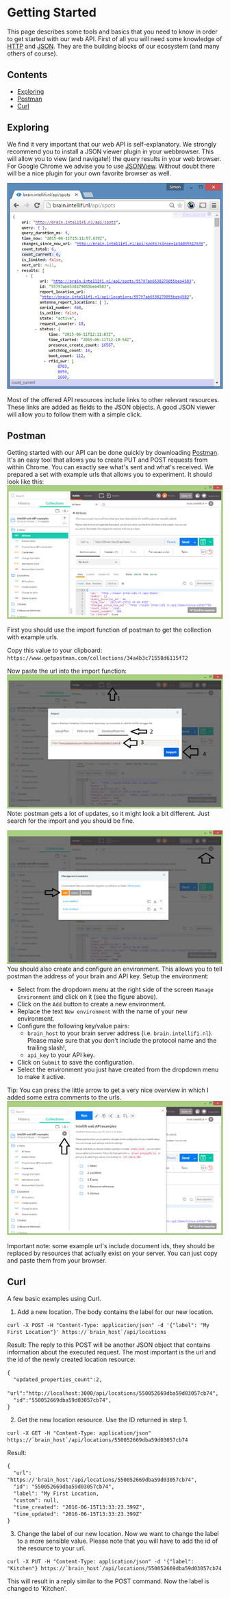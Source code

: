 Getting Started
=========================

This page describes some tools and basics that you need to know in order to get started with our web API. First of all you will need some knowledge of [HTTP](https://en.wikipedia.org/wiki/Hypertext_Transfer_Protocol) and [JSON](https://en.wikipedia.org/wiki/JSON). They are the building blocks of our ecosystem (and many others of course).

Contents
--------

* [Exploring](#exploring)
* [Postman](#postman)
* [Curl](#curl)

Exploring
---------

We find it very important that our web API is self-explanatory. We strongly recommend you to install a JSON viewer plugin in your webbrowser. This will allow you to view (and navigate!) the query results in your web browser. For Google Chrome we advise you to use [JSONView](https://chrome.google.com/webstore/detail/jsonview/chklaanhfefbnpoihckbnefhakgolnmc). Without doubt there will be a nice plugin for your own favorite browser as well.

![](https://raw.githubusercontent.com/intellifi-nl/doc-webapi/master/explore2.png)

Most of the offered API resources include links to other relevant resources. These links are added as fields to the JSON objects. A good JSON viewer will allow you to follow them with a simple click.

Postman
-------

Getting started with our API can be done quickly by downloading [Postman](https://www.getpostman.com/). It's an easy tool that allows you to create PUT and POST requests from within Chrome. You can exactly see what's sent and what's received. We prepared a set with example urls that allows you to experiment. It should look like this:
![](https://raw.githubusercontent.com/intellifi-nl/doc-webapi/master/postman-get.png)

First you should use the import function of postman to get the collection with example urls.

Copy this value to your clipboard: `https://www.getpostman.com/collections/34a4b3c71558d6115f72`

Now paste the url into the import function:
![](https://raw.githubusercontent.com/intellifi-nl/doc-webapi/master/postman-import.png)
Note: postman gets a lot of updates, so it might look a bit different. Just search for the import and you should be fine.

![](https://raw.githubusercontent.com/intellifi-nl/doc-webapi/master/postman-env.png)
You should also create and configure an environment. This allows you to tell postman the address of your brain and API key. 
Setup the environment:
- Select from the dropdown menu at the right side of the screen `Manage Environment` and click on it (see the figure above).
- Click on the `Add` button to create a new environment.
- Replace the text `New environment` with the name of your new environment.
- Configure the following key/value pairs:
  - `brain_host` to your brain server address (i.e. `brain.intellifi.nl`). Please make sure that you don't include the protocol name and the trailing slash!,
  - `api_key` to your API key.
- Click on `Submit` to save the configuration.
- Select the environment you just have created from the dropdown menu to make it active.

Tip: You can press the little arrow to get a very nice overview in which I added some extra comments to the urls.
![](https://raw.githubusercontent.com/intellifi-nl/doc-webapi/master/postman-overview.png)

Important note: some example url's include document ids, they should be replaced by resources that actually exist on your server. You can just copy and paste them from your browser.

Curl
----
A few basic examples using Curl.

1. Add a new location.
  The body contains the label for our new location.
  ```
  curl -X POST -H "Content-Type: application/json" -d '{"label": "My First Location"}' https://`brain_host`/api/locations
  ```

  Result:
  The reply to this POST will be another JSON object that contains information about the executed request. The most important is the url and the id of the newly created location resource:
  ```
  {
    "updated_properties_count":2,
    "url":"http://localhost:3000/api/locations/550052669dba59d03057cb74",
    "id":"550052669dba59d03057cb74",
  }
  ```
2. Get the new location resource.
  Use the ID returned in step 1.
  ```
  curl -X GET -H "Content-Type: application/json" https://`brain_host`/api/locations/550052669dba59d03057cb74
  ```
  
  Result:
  ```
  {
    "url": "https://'brain_host'/api/locations/550052669dba59d03057cb74",
    "id": "550052669dba59d03057cb74",
    "label": "My First Location,
    "custom": null,
    "time_created": "2016-06-15T13:33:23.399Z",
    "time_updated": "2016-06-15T13:33:23.399Z"
  }
  ```

3. Change the label of our new location.
  Now we want to change the label to a more sensible value. Please note that you will have to add the id of the resource to your url.

  ```
  curl -X PUT -H "Content-Type: application/json" -d '{"label": "Kitchen"} https://`brain_host`/api/locations/550052669dba59d03057cb74
  ```

  This will result in a reply similar to the POST command. Now the label is changed to 'Kitchen'.
